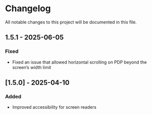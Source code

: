 # Changelog

All notable changes to this project will be documented in this file.

## 1.5.1 - 2025-06-05
### Fixed
- Fixed an issue that allowed horizontal scrolling on PDP beyond the screen’s width limit

## [1.5.0] - 2025-04-10
### Added
- Improved accessibility for screen readers

